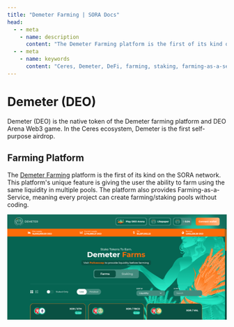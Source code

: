 ```yaml
---
title: "Demeter Farming | SORA Docs"
head:
  - - meta
    - name: description
      content: "The Demeter Farming platform is the first of its kind on the SORA network."
  - - meta
    - name: keywords
      content: "Ceres, Demeter, DeFi, farming, staking, farming-as-a-service, Polkaswap, SORA network"
---
```


# Demeter (DEO)

Demeter (DEO) is the native token of the Demeter farming platform and DEO Arena Web3 game. In the Ceres ecosystem, Demeter is the first self-purpose airdrop.

## Farming Platform

The [Demeter Farming](https://farming.deotoken.io/) platform is the first of its kind on the SORA network.
This platform's unique feature is giving the user the ability to farm using the same liquidity in multiple pools.
The platform also provides Farming-as-a-Service, meaning every project can create farming/staking pools without coding.

![](../.gitbook/assets/demeter-farming.png)
